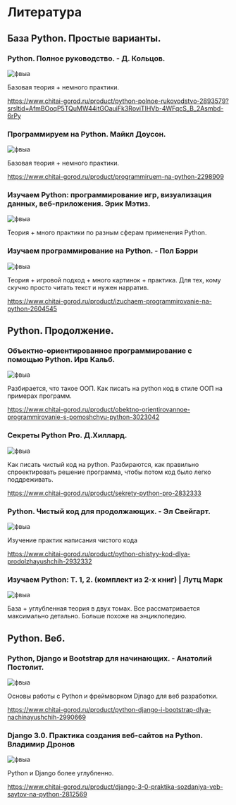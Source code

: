 # Литература
## База Python. Простые варианты. 

### Python. Полное руководство. - Д. Кольцов. 
![фвыа](http://images.na4u.ru/static/books/10.jpg)

Базовая теория + немного практики. 

https://www.chitai-gorod.ru/product/python-polnoe-rukovodstvo-2893579?srsltid=AfmBOoqP5TQuMW44itGOauiFk3RoviTIHVb-4WFqcS_B_2Asmbd-6rPy


### Программируем на Python. Майкл Доусон.
![фвыа](http://images.na4u.ru/static/books/8.jpg)



Базовая теория + немного практики.

https://www.chitai-gorod.ru/product/programmiruem-na-python-2298909


### Изучаем Python: программирование игр, визуализация данных, веб-приложения. Эрик Мэтиз.

![фвыа](http://images.na4u.ru/static/books/1.jpg)

Теория + много практики по разным сферам применения Python.
### Изучаем программирование на Python. - Пол Бэрри
![фвыа](http://images.na4u.ru/static/books/2.jpg)

Теория + игровой подход + много картинок + практика. Для тех, кому скучно просто читать текст и нужен нарратив. 

https://www.chitai-gorod.ru/product/izuchaem-programmirovanie-na-python-2604545

## Python. Продолжение. 

### Объектно-ориентированное программирование с помощью Python. Ирв Кальб.

![фвыа](http://images.na4u.ru/static/books/3.jpg)

Разбирается, что такое ООП. Как писать на python код в стиле ООП на примерах программ. 

https://www.chitai-gorod.ru/product/obektno-orientirovannoe-programmirovanie-s-pomoshchyu-python-3023042


### Секреты Python Pro. Д.Хиллард.

![фвыа](http://images.na4u.ru/static/books/4.jpg)

Как писать чистый код на python. Разбираются, как правильно спроектировать решение программа, чтобы потом код было легко поддреживать. 

https://www.chitai-gorod.ru/product/sekrety-python-pro-2832333

### Python. Чистый код для продолжающих. - Эл Свейгарт.

![фвыа](http://images.na4u.ru/static/books/5.jpg)

Изучение практик написания чистого кода

https://www.chitai-gorod.ru/product/python-chistyy-kod-dlya-prodolzhayushchih-2932332

###  Изучаем Python: Т. 1, 2. (комплект из 2-х книг) | Лутц Марк

![фвыа](http://images.na4u.ru/static/books/6.jpg)


База + углубленная теория в двух томах. Все рассматривается максимально детально. Больше похоже на энциклопедию. 

## Python. Веб. 
### Python, Django и Bootstrap для начинающих. - Анатолий Постолит.
![фвыа](http://images.na4u.ru/static/books/9.jpg)

Основы работы с Python и фреймворком Djnago для веб разработки. 

https://www.chitai-gorod.ru/product/python-django-i-bootstrap-dlya-nachinayushchih-2990669

###  Django 3.0. Практика создания веб-сайтов на Python. Владимир Дронов

![фвыа](http://images.na4u.ru/static/books/7.jpg)


Python и Django более углубленно. 

https://www.chitai-gorod.ru/product/django-3-0-praktika-sozdaniya-veb-saytov-na-python-2812569